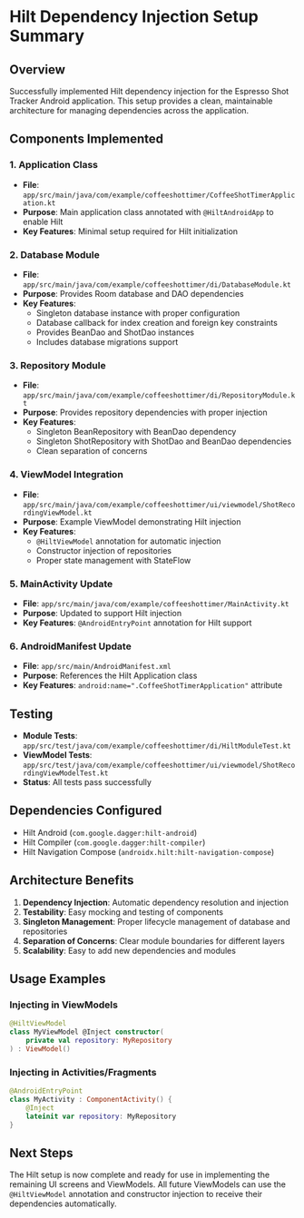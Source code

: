# Hilt Dependency Injection Setup Summary

## Overview
Successfully implemented Hilt dependency injection for the Espresso Shot Tracker Android application. This setup provides a clean, maintainable architecture for managing dependencies across the application.

## Components Implemented

### 1. Application Class
- **File**: `app/src/main/java/com/example/coffeeshottimer/CoffeeShotTimerApplication.kt`
- **Purpose**: Main application class annotated with `@HiltAndroidApp` to enable Hilt
- **Key Features**: Minimal setup required for Hilt initialization

### 2. Database Module
- **File**: `app/src/main/java/com/example/coffeeshottimer/di/DatabaseModule.kt`
- **Purpose**: Provides Room database and DAO dependencies
- **Key Features**:
  - Singleton database instance with proper configuration
  - Database callback for index creation and foreign key constraints
  - Provides BeanDao and ShotDao instances
  - Includes database migrations support

### 3. Repository Module
- **File**: `app/src/main/java/com/example/coffeeshottimer/di/RepositoryModule.kt`
- **Purpose**: Provides repository dependencies with proper injection
- **Key Features**:
  - Singleton BeanRepository with BeanDao dependency
  - Singleton ShotRepository with ShotDao and BeanDao dependencies
  - Clean separation of concerns

### 4. ViewModel Integration
- **File**: `app/src/main/java/com/example/coffeeshottimer/ui/viewmodel/ShotRecordingViewModel.kt`
- **Purpose**: Example ViewModel demonstrating Hilt injection
- **Key Features**:
  - `@HiltViewModel` annotation for automatic injection
  - Constructor injection of repositories
  - Proper state management with StateFlow

### 5. MainActivity Update
- **File**: `app/src/main/java/com/example/coffeeshottimer/MainActivity.kt`
- **Purpose**: Updated to support Hilt injection
- **Key Features**: `@AndroidEntryPoint` annotation for Hilt support

### 6. AndroidManifest Update
- **File**: `app/src/main/AndroidManifest.xml`
- **Purpose**: References the Hilt Application class
- **Key Features**: `android:name=".CoffeeShotTimerApplication"` attribute

## Testing
- **Module Tests**: `app/src/test/java/com/example/coffeeshottimer/di/HiltModuleTest.kt`
- **ViewModel Tests**: `app/src/test/java/com/example/coffeeshottimer/ui/viewmodel/ShotRecordingViewModelTest.kt`
- **Status**: All tests pass successfully

## Dependencies Configured
- Hilt Android (`com.google.dagger:hilt-android`)
- Hilt Compiler (`com.google.dagger:hilt-compiler`)
- Hilt Navigation Compose (`androidx.hilt:hilt-navigation-compose`)

## Architecture Benefits
1. **Dependency Injection**: Automatic dependency resolution and injection
2. **Testability**: Easy mocking and testing of components
3. **Singleton Management**: Proper lifecycle management of database and repositories
4. **Separation of Concerns**: Clear module boundaries for different layers
5. **Scalability**: Easy to add new dependencies and modules

## Usage Examples

### Injecting in ViewModels
```kotlin
@HiltViewModel
class MyViewModel @Inject constructor(
    private val repository: MyRepository
) : ViewModel()
```

### Injecting in Activities/Fragments
```kotlin
@AndroidEntryPoint
class MyActivity : ComponentActivity() {
    @Inject
    lateinit var repository: MyRepository
}
```

## Next Steps
The Hilt setup is now complete and ready for use in implementing the remaining UI screens and ViewModels. All future ViewModels can use the `@HiltViewModel` annotation and constructor injection to receive their dependencies automatically.